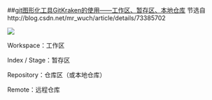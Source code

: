 ##[git图形化工具GitKraken的使用——工作区、暂存区、本地仓库](http://blog.csdn.net/mr_wuch/article/details/73385702  "git图形化工具GitKraken的使用——工作区、暂存区、本地仓库")
节选自http://blog.csdn.net/mr_wuch/article/details/73385702

![](http://img.blog.csdn.net/20170617223822237?watermark/2/text/aHR0cDovL2Jsb2cuY3Nkbi5uZXQvbXJfd3VjaA==/font/5a6L5L2T/fontsize/400/fill/I0JBQkFCMA==/dissolve/70/gravity/SouthEast)

Workspace：工作区

Index / Stage：暂存区

Repository：仓库区（或本地仓库）

Remote：远程仓库


